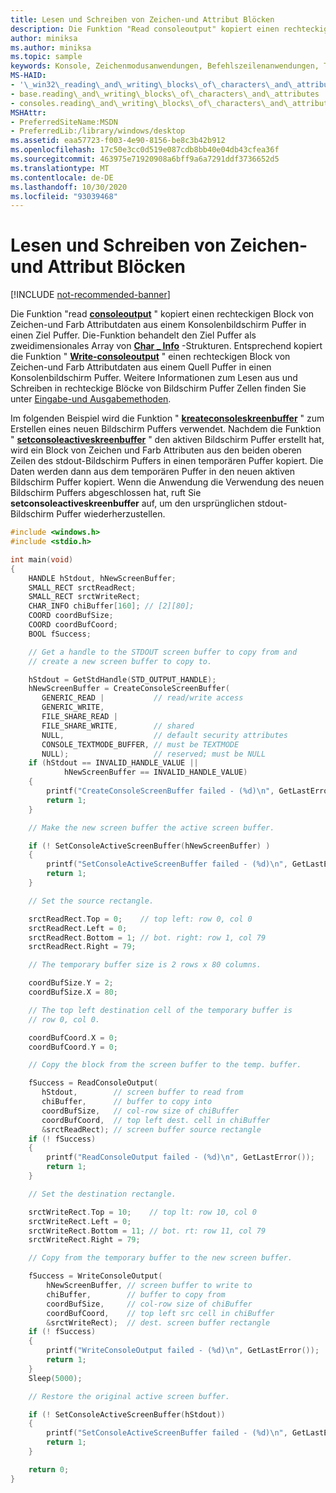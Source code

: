 ```yaml
---
title: Lesen und Schreiben von Zeichen-und Attribut Blöcken
description: Die Funktion "Read consoleoutput" kopiert einen rechteckigen Block von Zeichen-und Farb Attributdaten aus einem Konsolenbildschirm Puffer in einen Ziel Puffer.
author: miniksa
ms.author: miniksa
ms.topic: sample
keywords: Konsole, Zeichenmodusanwendungen, Befehlszeilenanwendungen, Terminalanwendungen, Konsolen-API
MS-HAID:
- '\_win32\_reading\_and\_writing\_blocks\_of\_characters\_and\_attributes'
- base.reading\_and\_writing\_blocks\_of\_characters\_and\_attributes
- consoles.reading\_and\_writing\_blocks\_of\_characters\_and\_attributes
MSHAttr:
- PreferredSiteName:MSDN
- PreferredLib:/library/windows/desktop
ms.assetid: eaa57723-f003-4e90-8156-be8c3b42b912
ms.openlocfilehash: 17c50e3cc0d519e087cdb8bb40e04db43cfea36f
ms.sourcegitcommit: 463975e71920908a6bff9a6a7291ddf3736652d5
ms.translationtype: MT
ms.contentlocale: de-DE
ms.lasthandoff: 10/30/2020
ms.locfileid: "93039468"
---
```

# <a name="reading-and-writing-blocks-of-characters-and-attributes"></a>Lesen und Schreiben von Zeichen-und Attribut Blöcken

[!INCLUDE [not-recommended-banner](./includes/not-recommended-banner.md)]

Die Funktion "read [**consoleoutput**](readconsoleoutput.md) " kopiert einen rechteckigen Block von Zeichen-und Farb Attributdaten aus einem Konsolenbildschirm Puffer in einen Ziel Puffer. Die-Funktion behandelt den Ziel Puffer als zweidimensionales Array von [**Char \_ Info**](char-info-str.md) -Strukturen. Entsprechend kopiert die Funktion " [**Write-consoleoutput**](writeconsoleoutput.md) " einen rechteckigen Block von Zeichen-und Farb Attributdaten aus einem Quell Puffer in einen Konsolenbildschirm Puffer. Weitere Informationen zum Lesen aus und Schreiben in rechteckige Blöcke von Bildschirm Puffer Zellen finden Sie unter [Eingabe-und Ausgabemethoden](input-and-output-methods.md).

Im folgenden Beispiel wird die Funktion " [**kreateconsoleskreenbuffer**](createconsolescreenbuffer.md) " zum Erstellen eines neuen Bildschirm Puffers verwendet. Nachdem die Funktion " [**setconsoleactiveskreenbuffer**](setconsoleactivescreenbuffer.md) " den aktiven Bildschirm Puffer erstellt hat, wird ein Block von Zeichen und Farb Attributen aus den beiden oberen Zeilen des stdout-Bildschirm Puffers in einen temporären Puffer kopiert. Die Daten werden dann aus dem temporären Puffer in den neuen aktiven Bildschirm Puffer kopiert. Wenn die Anwendung die Verwendung des neuen Bildschirm Puffers abgeschlossen hat, ruft Sie **setconsoleactiveskreenbuffer** auf, um den ursprünglichen stdout-Bildschirm Puffer wiederherzustellen.

```C
#include <windows.h>
#include <stdio.h>

int main(void)
{
    HANDLE hStdout, hNewScreenBuffer;
    SMALL_RECT srctReadRect;
    SMALL_RECT srctWriteRect;
    CHAR_INFO chiBuffer[160]; // [2][80];
    COORD coordBufSize;
    COORD coordBufCoord;
    BOOL fSuccess;

    // Get a handle to the STDOUT screen buffer to copy from and
    // create a new screen buffer to copy to.

    hStdout = GetStdHandle(STD_OUTPUT_HANDLE);
    hNewScreenBuffer = CreateConsoleScreenBuffer(
       GENERIC_READ |           // read/write access
       GENERIC_WRITE,
       FILE_SHARE_READ |
       FILE_SHARE_WRITE,        // shared
       NULL,                    // default security attributes
       CONSOLE_TEXTMODE_BUFFER, // must be TEXTMODE
       NULL);                   // reserved; must be NULL
    if (hStdout == INVALID_HANDLE_VALUE ||
            hNewScreenBuffer == INVALID_HANDLE_VALUE)
    {
        printf("CreateConsoleScreenBuffer failed - (%d)\n", GetLastError());
        return 1;
    }

    // Make the new screen buffer the active screen buffer.

    if (! SetConsoleActiveScreenBuffer(hNewScreenBuffer) )
    {
        printf("SetConsoleActiveScreenBuffer failed - (%d)\n", GetLastError());
        return 1;
    }

    // Set the source rectangle.

    srctReadRect.Top = 0;    // top left: row 0, col 0
    srctReadRect.Left = 0;
    srctReadRect.Bottom = 1; // bot. right: row 1, col 79
    srctReadRect.Right = 79;

    // The temporary buffer size is 2 rows x 80 columns.

    coordBufSize.Y = 2;
    coordBufSize.X = 80;

    // The top left destination cell of the temporary buffer is
    // row 0, col 0.

    coordBufCoord.X = 0;
    coordBufCoord.Y = 0;

    // Copy the block from the screen buffer to the temp. buffer.

    fSuccess = ReadConsoleOutput(
       hStdout,        // screen buffer to read from
       chiBuffer,      // buffer to copy into
       coordBufSize,   // col-row size of chiBuffer
       coordBufCoord,  // top left dest. cell in chiBuffer
       &srctReadRect); // screen buffer source rectangle
    if (! fSuccess)
    {
        printf("ReadConsoleOutput failed - (%d)\n", GetLastError());
        return 1;
    }

    // Set the destination rectangle.

    srctWriteRect.Top = 10;    // top lt: row 10, col 0
    srctWriteRect.Left = 0;
    srctWriteRect.Bottom = 11; // bot. rt: row 11, col 79
    srctWriteRect.Right = 79;

    // Copy from the temporary buffer to the new screen buffer.

    fSuccess = WriteConsoleOutput(
        hNewScreenBuffer, // screen buffer to write to
        chiBuffer,        // buffer to copy from
        coordBufSize,     // col-row size of chiBuffer
        coordBufCoord,    // top left src cell in chiBuffer
        &srctWriteRect);  // dest. screen buffer rectangle
    if (! fSuccess)
    {
        printf("WriteConsoleOutput failed - (%d)\n", GetLastError());
        return 1;
    }
    Sleep(5000);

    // Restore the original active screen buffer.

    if (! SetConsoleActiveScreenBuffer(hStdout))
    {
        printf("SetConsoleActiveScreenBuffer failed - (%d)\n", GetLastError());
        return 1;
    }

    return 0;
}
```
